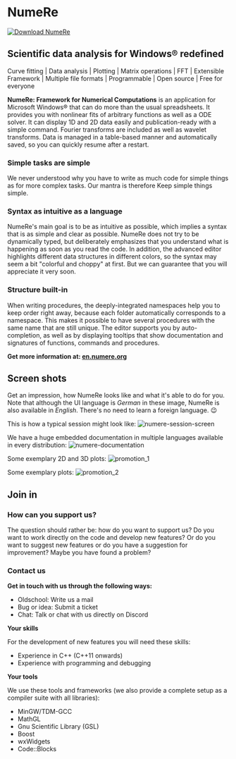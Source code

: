 # NumeRe
[![Download NumeRe](https://img.shields.io/sourceforge/dt/numere.svg)](https://sourceforge.net/projects/numere/files/latest/download)
## Scientific data analysis for Windows® redefined

Curve fitting | Data analysis | Plotting | Matrix operations | FFT | Extensible Framework | Multiple file formats | Programmable | Open source | Free for everyone

**NumeRe: Framework for Numerical Computations** is an application for Microsoft Windows® that can do more than the usual spreadsheets. It provides you with
nonlinear fits of arbitrary functions as well as a ODE solver. It can display 1D and 2D data easily and publication-ready with a simple command. Fourier
transforms are included as well as wavelet transforms. Data is managed in a table-based manner and automatically saved, so you can quickly resume after a
restart.

### Simple tasks are simple

We never understood why you have to write as much code for simple things as for more complex tasks. Our mantra is therefore Keep simple things simple.

### Syntax as intuitive as a language

NumeRe's main goal is to be as intuitive as possible, which implies a syntax that is as simple and clear as possible. NumeRe does not try to be dynamically
typed, but deliberately emphasizes that you understand what is happening as soon as you read the code. In addition, the advanced editor highlights different
data structures in different colors, so the syntax may seem a bit "colorful and choppy" at first. But we can guarantee that you will appreciate it very soon.

### Structure built-in

When writing procedures, the deeply-integrated namespaces help you to keep order right away, because each folder automatically corresponds to a namespace.
This makes it possible to have several procedures with the same name that are still unique. The editor supports you by auto-completion, as well as by
displaying tooltips that show documentation and signatures of functions, commands and procedures.

**Get more information at: [en.numere.org](https://en.numere.org)**

## Screen shots

Get an impression, how NumeRe looks like and what it's able to do for you. Note that although the UI language is *German* in these image, NumeRe is also available in *English*. There's no need to learn a foreign language. 😉

This is how a typical session might look like:
![numere-session-screen](https://github.com/numere-org/NumeRe/assets/87755490/f6418ddc-eebc-4a47-9de4-d9c467b01d27)

We have a huge embedded documentation in multiple languages available in every distribution:
![numere-documentation](https://github.com/numere-org/NumeRe/assets/87755490/dbf8a8fd-3f73-4588-95a8-75347a262f12)

Some exemplary 2D and 3D plots:
![promotion_1](https://github.com/numere-org/NumeRe/assets/87755490/9af0939d-d3d6-4104-8938-1cafe550f1f9)

Some exemplary plots:
![promotion_2](https://github.com/numere-org/NumeRe/assets/87755490/1ac3056c-85df-4d44-8555-7647fdda7c0c)

## Join in

### How can you support us?

The question should rather be: how do you want to support us? Do you want to work directly on the code and develop new features? Or do you want to suggest
new features or do you have a suggestion for improvement? Maybe you have found a problem?

### Contact us

**Get in touch with us through the following ways:**
- Oldschool: Write us a mail
- Bug or idea: Submit a ticket
- Chat: Talk or chat with us directly on Discord

**Your skills**

For the development of new features you will need these skills:
- Experience in C++ (C++11 onwards)
- Experience with programming and debugging

**Your tools**

We use these tools and frameworks (we also provide a complete setup as a compiler suite with all libraries):
- MinGW/TDM-GCC
- MathGL
- Gnu Scientific Library (GSL)
- Boost
- wxWidgets
- Code::Blocks
